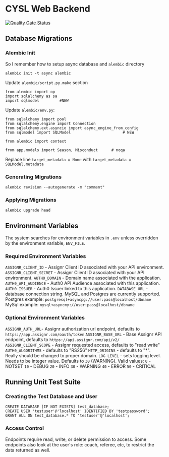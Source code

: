 # CYSL Web Backend

[![Quality Gate Status](https://sonarcloud.io/api/project_badges/measure?project=CoastalYouthSoccer_cysl-backend&metric=alert_status)](https://sonarcloud.io/summary/new_code?id=CoastalYouthSoccer_cysl-backend)

## Database Migrations

### Alembic Init

So I remember how to setup async database and `alembic` directory

`alembic init -t async alembic`

Update `alembic/script.py.mako` section
```
from alembic import op
import sqlalchemy as sa
import sqlmodel         #NEW
```

Update `alembic/env.py`:
```
from sqlalchemy import pool
from sqlalchemy.engine import Connection
from sqlalchemy.ext.asyncio import async_engine_from_config
from sqlmodel import SQLModel                       # NEW

from alembic import context

from app.models import Season, Misconduct      # noqa
```

Replace line `target_metadata = None` with `target_metadata = SQLModel.metadata` 


### Generating Migrations

```
alembic revision --autogenerate -m "comment"
```

### Applying Migrations

```
alembic upgrade head
```

## Environment Variables

The system searches for environment variables in `.env` unless overridden by the environment variable, `ENV_FILE`.

### Required Environment Variables

`ASSIGNR_CLIENT_ID` - Assignr Client ID associated with your API environment.
`ASSIGNR_CLIENT_SECRET` - Assignr Client ID associated with your API environment.
`AUTH0_DOMAIN` - Domain name associated with the application.
`AUTH0_API_AUDIENCE` - Auth0 API Audience associated with this application.
`AUTH0_ISSUER` - Auth0 Issuer linked to this application.
`DATABASE_URL` - database connection string. MySQL and Postgres are currently supported.
   Postgres example: `postgresql+asyncpg://user:pass@localhost/dbname`
   MySql example: `mysql+asyncmy://user:pass@localhost/dbname`

### Optional Environment Variables

`ASSIGNR_AUTH_URL`- Assignr authorization url endpoint, defaults to `https://app.assignr.com/oauth/token`
`ASSIGNR_BASE_URL` - Base Assignr API endpoint, defaults to `https://api.assignr.com/api/v2/`
`ASSIGNR_CLIENT_SCOPE` - Assignr requested access, defaults to "read write"
`AUTH0_ALGORITHMS` - defaults to "RS256"
`HTTP_ORIGINS` - defaults to "*". Really should be changed to proper domain.
`LOG_LEVEL` - sets logging level. Needs to be integer value. Defaults to `30` (WARNING). Valid values:
  `0`  - NOTSET
  `10` - DEBUG
  `20` - INFO
  `30` - WARNING
  `40` - ERROR
  `50` - CRITICAL
 
 ## Running Unit Test Suite

 ### Creating the Test Database and User

```
CREATE DATABASE [IF NOT EXISTS] test_database;
CREATE USER 'testuser'@'localhost' IDENTIFIED BY 'testpassword';
GRANT ALL ON test_database.* TO 'testuser'@'localhost';
```

### Access Control

Endpoints require read, write, or delete permission to access. Some endpoints also look at the user's role: coach, referee, etc, to restrict the data returned as well.
